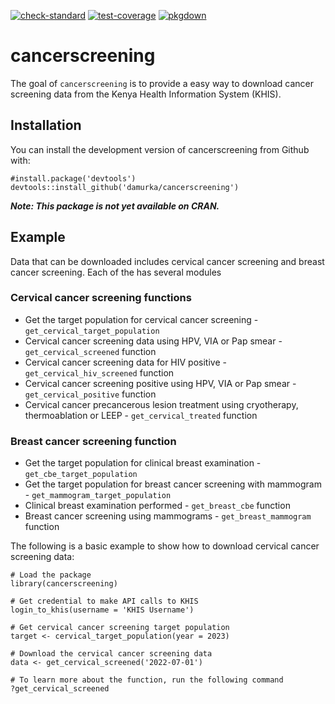 <!-- badges: start -->
[![check-standard](https://github.com/damurka/cancerscreening/actions/workflows/R-CMD-check.yaml/badge.svg)](https://github.com/damurka/cancerscreening/actions/workflows/R-CMD-check.yaml)
[![test-coverage](https://github.com/damurka/cancerscreening/actions/workflows/test-coverage.yaml/badge.svg)](https://github.com/damurka/cancerscreening/actions/workflows/test-coverage.yaml)
[![pkgdown](https://github.com/damurka/cancerscreening/actions/workflows/pkgdown.yaml/badge.svg)](https://github.com/damurka/cancerscreening/actions/workflows/pkgdown.yaml)
<!-- badges: end -->

# cancerscreening
The goal of `cancerscreening` is to provide a easy way to download cancer screening data from the Kenya Health Information System (KHIS).

## Installation
You can install the development version of cancerscreening from Github with:
```{r}
#install.package('devtools')
devtools::install_github('damurka/cancerscreening')
```
___Note: This package is not yet available on CRAN.___

## Example
Data that can be downloaded includes cervical cancer screening and breast cancer screening. Each of the has several modules

### Cervical cancer screening functions
- Get the target population for cervical cancer screening - `get_cervical_target_population` 
- Cervical cancer screening data using HPV, VIA or Pap smear - `get_cervical_screened` function
- Cervical cancer screening data for HIV positive - `get_cervical_hiv_screened` function
- Cervical cancer screening positive using HPV, VIA or Pap smear - `get_cervical_positive` function
- Cervical cancer precancerous lesion treatment using cryotherapy, thermoablation or LEEP - `get_cervical_treated` function

### Breast cancer screening function
- Get the target population for clinical breast examination - `get_cbe_target_population`
- Get the target population for breast cancer screening with mammogram - `get_mammogram_target_population` 
- Clinical breast examination performed - `get_breast_cbe` function
- Breast cancer screening using mammograms - `get_breast_mammogram` function

The following is a basic example to show how to download cervical cancer screening data:

```{r}
# Load the package
library(cancerscreening)

# Get credential to make API calls to KHIS
login_to_khis(username = 'KHIS Username')

# Get cervical cancer screening target population
target <- cervical_target_population(year = 2023)

# Download the cervical cancer screening data
data <- get_cervical_screened('2022-07-01')

# To learn more about the function, run the following command
?get_cervical_screened
```
